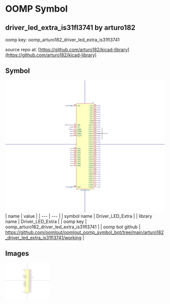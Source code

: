 # OOMP Symbol  
## driver_led_extra_is31fl3741  by arturo182  
  
oomp key: oomp_arturo182_driver_led_extra_is31fl3741  
  
source repo at: [https://github.com/arturo182/kicad-library](https://github.com/arturo182/kicad-library)  
## Symbol  
  
[![working.png](working_600.png)](working.png)  
| name | value | 
| --- | --- | 
| symbol name | Driver_LED_Extra | 
| library name | Driver_LED_Extra | 
| oomp key | oomp_arturo182_driver_led_extra_is31fl3741 | 
| oomp bot github | https://github.com/oomlout/oomlout_oomp_symbol_bot/tree/main/arturo182_driver_led_extra_is31fl3741/working | 
## Images  
  
[![working.png](working_140.png)](working.png)  
